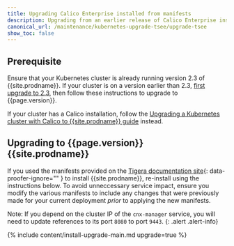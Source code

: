```yaml
---
title: Upgrading Calico Enterprise installed from manifests
description: Upgrading from an earlier release of Calico Enterprise installed from manifests.
canonical_url: /maintenance/kubernetes-upgrade-tsee/upgrade-tsee
show_toc: false
---
```


## Prerequisite

Ensure that your Kubernetes cluster is already running version 2.3 of {{site.prodname}}. If your cluster is on a version
earlier than 2.3, [first upgrade to 2.3](/v2.3/getting-started/kubernetes/upgrade/upgrade-tsee), then follow these instructions
to upgrade to {{page.version}}.

If your cluster has a Calico installation, follow the [Upgrading a Kubernetes cluster with Calico to {{site.prodname}} guide]({{site.baseurl}}/getting-started/kubernetes/upgrade/upgrade-to-tsee)
instead.

## Upgrading to {{page.version}} {{site.prodname}}

If you used the manifests provided on the [Tigera documentation site](https://docs.tigera.io/v2.6/reference/other-install-methods/kubernetes/installation/){: data-proofer-ignore="" }
to install {{site.prodname}}, re-install using the instructions below. To avoid unneccessary service impact, ensure you modify the various
manifests to include any changes that were previously made for your current deployment *prior* to applying the new
manifests.

Note: If you depend on the cluster IP of the `cnx-manager` service, you will need to update references to its port `8080` to
port `9443`.
{: .alert .alert-info}

{% include content/install-upgrade-main.md upgrade=true %}

